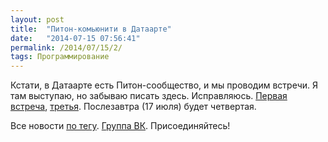 ```yaml
---
layout: post
title:  "Питон-комьюнити в Датаарте"
date:   "2014-07-15 07:56:41"
permalink: /2014/07/15/2/
tags: Программирование
---
```


Кстати, в Датаарте есть Питон-сообщество, и мы проводим встречи. Я там
выступаю, но забываю писать здесь. Исправляюсь.
[Первая встреча](http://www.dataart.ru/blog/2013/11/dataart-sobral-python-community-voronezh/),
[третья](http://www.dataart.ru/blog/2014/05/vstrecha-python-community-v-voronezhe/).
Послезавтра (17 июля) будет четвертая.

Все новости
[по тегу](http://www.dataart.ru/blog/tag/python-community-voronezh/).
[Группа ВК](http://vk.com/pythonvrn).  Присоединяйтесь!
